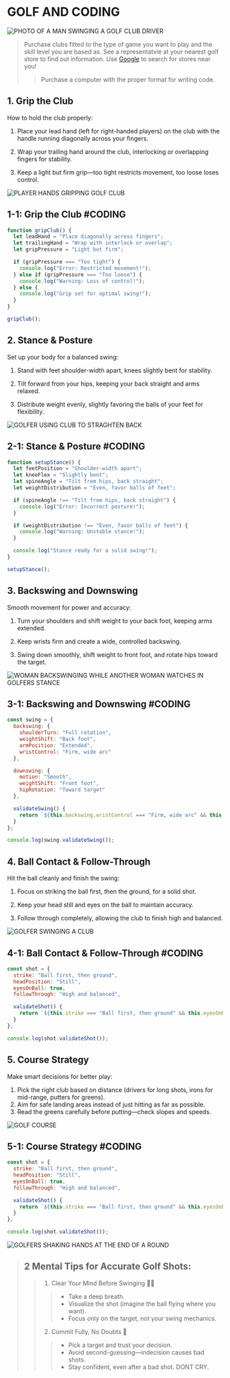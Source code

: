# GOLF AND CODING

![PHOTO OF A MAN SWINGING A GOLF CLUB DRIVER](https://images.unsplash.com/photo-1535131749006-b7f58c99034b?q=80&w=2940&auto=format&fit=crop&ixlib=rb-4.0.3&ixid=M3wxMjA3fDB8MHxwaG90by1wYWdlfHx8fGVufDB8fHx8fA%3D%3D)

> Purchase clubs fitted to the type of game you want to play and the skill level you are based as. See a representatvie at your nearest golf store to find out information. Use [Google](www.google.com) to search for stores near you! 
>> Purchase a computer with the proper format for writing code. 


## 1. Grip the Club 
How to hold the club properly: 

1. Place your lead hand (left for right-handed players) on the club with the handle running diagonally across your fingers.

2. Wrap your trailing hand around the club, interlocking or overlapping fingers for stability.

3. Keep a light but firm grip—too tight restricts movement, too loose loses control.

![PLAYER HANDS GRIPPING GOLF CLUB](https://media.istockphoto.com/id/146026991/photo/the-golf-grip.jpg?s=1024x1024&w=is&k=20&c=Lhv8-aME2SKEEO7E21LcjnICIi5rs6ufAN4j7LPYacw=)

## 1-1: Grip the Club #CODING

``` Javascript
function gripClub() {  
  let leadHand = "Place diagonally across fingers";  
  let trailingHand = "Wrap with interlock or overlap";  
  let gripPressure = "Light but firm";  

  if (gripPressure === "Too tight") {  
    console.log("Error: Restricted movement!");  
  } else if (gripPressure === "Too loose") {  
    console.log("Warning: Loss of control!");  
  } else {  
    console.log("Grip set for optimal swing!");  
  }  
}  

gripClub();  
```


## 2. Stance & Posture
Set up your body for a balanced swing:

1. Stand with feet shoulder-width apart, knees slightly bent for stability.

2. Tilt forward from your hips, keeping your back straight and arms relaxed.

3. Distribute weight evenly, slightly favoring the balls of your feet for flexibility.

![GOLFER USING CLUB TO STRAGHTEN BACK](https://media.istockphoto.com/id/153721020/photo/a-male-golfer-with-a-green-shirt-stretching-with-a-club.jpg?s=1024x1024&w=is&k=20&c=ve-cwapTxu_sATHrf7qZxQ0jatSuxnjsnTat4X2QWCg=)


## 2-1: Stance & Posture #CODING
``` Javascript 
function setupStance() {  
  let feetPosition = "Shoulder-width apart";  
  let kneeFlex = "Slightly bent";  
  let spineAngle = "Tilt from hips, back straight";  
  let weightDistribution = "Even, favor balls of feet";  

  if (spineAngle !== "Tilt from hips, back straight") {  
    console.log("Error: Incorrect posture!");  
  }  

  if (weightDistribution !== "Even, favor balls of feet") {  
    console.log("Warning: Unstable stance!");  
  }  

  console.log("Stance ready for a solid swing!");  
}  

setupStance();  
```
## 3. Backswing and Downswing 
Smooth movement for power and accuracy:

1. Turn your shoulders and shift weight to your back foot, keeping arms extended.

2. Keep wrists firm and create a wide, controlled backswing.

3. Swing down smoothly, shift weight to front foot, and rotate hips toward the target.

![WOMAN BACKSWINGING WHILE ANOTHER WOMAN WATCHES IN GOLFERS STANCE](https://media.istockphoto.com/id/1160582115/photo/top-swing.jpg?s=1024x1024&w=is&k=20&c=XUaUbde7dpWbQQ5rAM_k7Mcnjd8KHmiaPApl52jpVco=)

## 3-1: Backswing and Downswing #CODING
``` Javascript
const swing = {  
  backswing: {  
    shoulderTurn: "Full rotation",  
    weightShift: "Back foot",  
    armPosition: "Extended",  
    wristControl: "Firm, wide arc"  
  },  

  downswing: {  
    motion: "Smooth",  
    weightShift: "Front foot",  
    hipRotation: "Toward target"  
  },  

  validateSwing() {  
    return `${this.backswing.wristControl === "Firm, wide arc" && this.downswing.motion === "Smooth" ? "Swing executed with power and precision!" : "Error: Check your swing!"}`;  
  }  
};  

console.log(swing.validateSwing());  
```
## 4. Ball Contact & Follow-Through
Hit the ball cleanly and finish the swing:

1. Focus on striking the ball first, then the ground, for a solid shot.

2. Keep your head still and eyes on the ball to maintain accuracy.

3. Follow through completely, allowing the club to finish high and balanced.

![GOLFER SWINGING A CLUB](https://media.istockphoto.com/id/471049106/photo/golf-swing-image-sequence.jpg?s=1024x1024&w=is&k=20&c=3wDfkQTa7u0Bq6aL5_Yk_DsIolEdMq3ERfYSXZ2ljTg=)


## 4-1: Ball Contact & Follow-Through #CODING

```Javascript 
const shot = {  
  strike: "Ball first, then ground",  
  headPosition: "Still",  
  eyesOnBall: true,  
  followThrough: "High and balanced",  

  validateShot() {  
    return `${this.strike === "Ball first, then ground" && this.eyesOnBall && this.followThrough === "High and balanced" ? "Shot executed with precision!" : "Error: Check your shot!"}`;  
  }  
};  

console.log(shot.validateShot());  
```

## 5. Course Strategy
Make smart decisions for better play:

1. Pick the right club based on distance (drivers for long shots, irons for mid-range, putters for greens).
2. Aim for safe landing areas instead of just hitting as far as possible.
3. Read the greens carefully before putting—check slopes and speeds.

![GOLF COURSE](https://media.istockphoto.com/id/176834848/photo/golf-green-and-tee-box-in-late-afternoon-sunlight.jpg?s=1024x1024&w=is&k=20&c=pq2IDEEzOaXACjceAoqyzPkr47ilbXQDJDHhtAXlbyc=)

## 5-1: Course Strategy #CODING

``` Javascript 
const shot = {  
  strike: "Ball first, then ground",  
  headPosition: "Still",  
  eyesOnBall: true,  
  followThrough: "High and balanced",  

  validateShot() {  
    return `${this.strike === "Ball first, then ground" && this.eyesOnBall && this.followThrough === "High and balanced" ? "Shot executed with precision!" : "Error: Check your shot!"}`;  
  }  
};  

console.log(shot.validateShot());  
```

![GOLFERS SHAKING HANDS AT THE END OF A ROUND](https://media.istockphoto.com/id/913478920/photo/congrats-on-a-good-game.jpg?s=1024x1024&w=is&k=20&c=f1sPxkK-_JOOmcZRtgCw0cczRwSk4-4CNDkYCr7Tbbk=)


> ## 2 Mental Tips for Accurate Golf Shots:
>> 1. Clear Your Mind Before Swinging 🧘‍♂️
>>> * Take a deep breath.
>>> * Visualize the shot (imagine the ball flying where you want).
>>> * Focus only on the target, not your swing mechanics.
>> 2. Commit Fully, No Doubts 🎯
>>> * Pick a target and trust your decision.
>>> * Avoid second-guessing—indecision causes bad shots.
>>> * Stay confident, even after a bad shot. DONT CRY. 